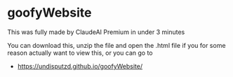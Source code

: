 # goofyWebsite
This was fully made by ClaudeAI Premium in under 3 minutes

You can download this, unzip the file and open the .html file if
you for some reason actually want to view this, or you can go to
- https://undisputzd.github.io/goofyWebsite/
